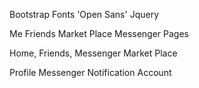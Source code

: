 Bootstrap
Fonts 'Open Sans'
Jquery 


Me
Friends
Market Place
Messenger
Pages

Home, 
Friends,
Messenger
Market Place


Profile
Messenger
Notification
Account